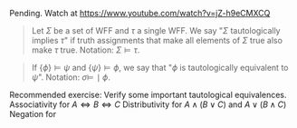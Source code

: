 Pending. Watch at https://www.youtube.com/watch?v=jZ-h9eCMXCQ

> Let $\Sigma$ be a set of WFF and $\tau$ a single WFF. We say "$\Sigma$ tautologically implies $\tau$" if truth assignments that make all elements of $\Sigma$ true also make $\tau$ true.
> Notation: $\Sigma\models\tau$.

> If $\{\phi\}\models\psi$ and $\{\psi\}\models\phi$, we say that "$\phi$ is tautologically equivalent to $\psi$".
> Notation: $\sigma \models\!\mid \phi$.

Recommended exercise:
Verify some important tautological equivalences.
Associativity for $A \iff B \iff C$
Distributivity for $A\land (B\lor C)$ and $A\lor (B\land C)$
Negation for 